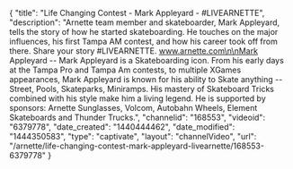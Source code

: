 {
    "title": "Life Changing Contest - Mark Appleyard - #LIVEARNETTE",
    "description": "Arnette team member and skateboarder, Mark Appleyard, tells the story of how he started skateboarding. He touches on the major influences, his first Tampa AM contest, and how his career took off from there. Share your story #LIVEARNETTE. www.arnette.com\n\nMark Appleyard -- Mark Appleyard is a Skateboarding icon. From his early days at the Tampa Pro and Tampa Am contests, to multiple XGames appearances, Mark Appleyard is known for his ability to Skate anything -- Street, Pools, Skateparks, Miniramps. His mastery of Skateboard Tricks combined with his style make him a living legend. He is supported by sponsors: Arnette Sunglasses, Volcom, Autobahn Wheels, Element Skateboards and Thunder Trucks.",
    "channelid": "168553",
    "videoid": "6379778",
    "date_created": "1440444462",
    "date_modified": "1444350583",
    "type": "captivate",
    "layout": "channelVideo",
    "url": "\/arnette\/life-changing-contest-mark-appleyard-livearnette\/168553-6379778"
}